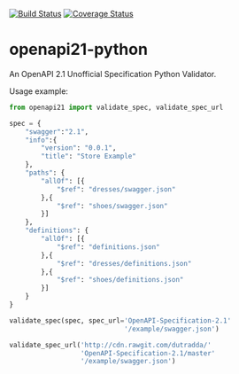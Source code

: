 [![Build Status](https://travis-ci.org/dutradda/openapi21-python.svg?branch=master)](https://travis-ci.org/dutradda/openapi21-python)
[![Coverage Status](https://coveralls.io/repos/github/dutradda/openapi21-python/badge.svg?branch=master)](https://coveralls.io/github/dutradda/openapi21-python?branch=master)

# openapi21-python
An OpenAPI 2.1 Unofficial Specification Python Validator.

Usage example:
```python
from openapi21 import validate_spec, validate_spec_url

spec = {
    "swagger":"2.1",
    "info":{
        "version": "0.0.1",
        "title": "Store Example"
    },
    "paths": {
        "allOf": [{
            "$ref": "dresses/swagger.json"
        },{
            "$ref": "shoes/swagger.json"
        }]
    },
    "definitions": {
        "allOf": [{
            "$ref": "definitions.json"
        },{
            "$ref": "dresses/definitions.json"
        },{
            "$ref": "shoes/definitions.json"
        }]
    }
}

validate_spec(spec, spec_url='OpenAPI-Specification-2.1'
                             '/example/swagger.json')

validate_spec_url('http://cdn.rawgit.com/dutradda/'
                  'OpenAPI-Specification-2.1/master'
                  '/example/swagger.json')
```